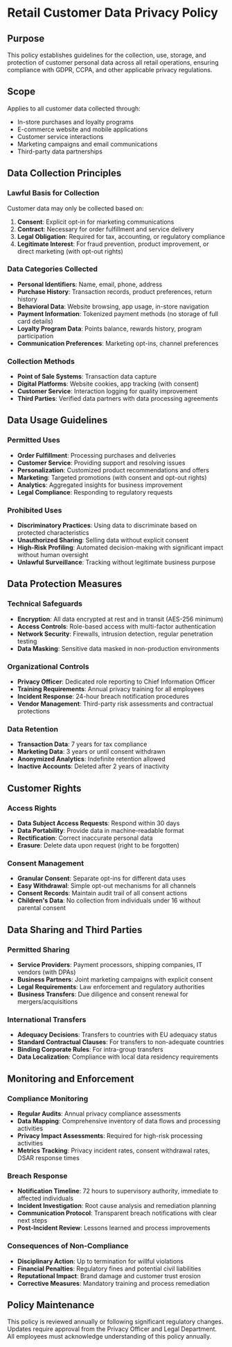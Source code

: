 # Retail Customer Data Privacy Policy

## Purpose
This policy establishes guidelines for the collection, use, storage, and protection of customer personal data across all retail operations, ensuring compliance with GDPR, CCPA, and other applicable privacy regulations.

## Scope
Applies to all customer data collected through:
- In-store purchases and loyalty programs
- E-commerce website and mobile applications
- Customer service interactions
- Marketing campaigns and email communications
- Third-party data partnerships

## Data Collection Principles

### Lawful Basis for Collection
Customer data may only be collected based on:
1. **Consent**: Explicit opt-in for marketing communications
2. **Contract**: Necessary for order fulfillment and service delivery
3. **Legal Obligation**: Required for tax, accounting, or regulatory compliance
4. **Legitimate Interest**: For fraud prevention, product improvement, or direct marketing (with opt-out rights)

### Data Categories Collected
- **Personal Identifiers**: Name, email, phone, address
- **Purchase History**: Transaction records, product preferences, return history
- **Behavioral Data**: Website browsing, app usage, in-store navigation
- **Payment Information**: Tokenized payment methods (no storage of full card details)
- **Loyalty Program Data**: Points balance, rewards history, program participation
- **Communication Preferences**: Marketing opt-ins, channel preferences

### Collection Methods
- **Point of Sale Systems**: Transaction data capture
- **Digital Platforms**: Website cookies, app tracking (with consent)
- **Customer Service**: Interaction logging for quality improvement
- **Third Parties**: Verified data partners with data processing agreements

## Data Usage Guidelines

### Permitted Uses
- **Order Fulfillment**: Processing purchases and deliveries
- **Customer Service**: Providing support and resolving issues
- **Personalization**: Customized product recommendations and offers
- **Marketing**: Targeted promotions (with consent and opt-out rights)
- **Analytics**: Aggregated insights for business improvement
- **Legal Compliance**: Responding to regulatory requests

### Prohibited Uses
- **Discriminatory Practices**: Using data to discriminate based on protected characteristics
- **Unauthorized Sharing**: Selling data without explicit consent
- **High-Risk Profiling**: Automated decision-making with significant impact without human oversight
- **Unlawful Surveillance**: Tracking without legitimate business purpose

## Data Protection Measures

### Technical Safeguards
- **Encryption**: All data encrypted at rest and in transit (AES-256 minimum)
- **Access Controls**: Role-based access with multi-factor authentication
- **Network Security**: Firewalls, intrusion detection, regular penetration testing
- **Data Masking**: Sensitive data masked in non-production environments

### Organizational Controls
- **Privacy Officer**: Dedicated role reporting to Chief Information Officer
- **Training Requirements**: Annual privacy training for all employees
- **Incident Response**: 24-hour breach notification procedures
- **Vendor Management**: Third-party risk assessments and contractual protections

### Data Retention
- **Transaction Data**: 7 years for tax compliance
- **Marketing Data**: 3 years or until consent withdrawn
- **Anonymized Analytics**: Indefinite retention allowed
- **Inactive Accounts**: Deleted after 2 years of inactivity

## Customer Rights

### Access Rights
- **Data Subject Access Requests**: Respond within 30 days
- **Data Portability**: Provide data in machine-readable format
- **Rectification**: Correct inaccurate personal data
- **Erasure**: Delete data upon request (right to be forgotten)

### Consent Management
- **Granular Consent**: Separate opt-ins for different data uses
- **Easy Withdrawal**: Simple opt-out mechanisms for all channels
- **Consent Records**: Maintain audit trail of all consent actions
- **Children's Data**: No collection from individuals under 16 without parental consent

## Data Sharing and Third Parties

### Permitted Sharing
- **Service Providers**: Payment processors, shipping companies, IT vendors (with DPAs)
- **Business Partners**: Joint marketing campaigns with explicit consent
- **Legal Requirements**: Law enforcement and regulatory authorities
- **Business Transfers**: Due diligence and consent renewal for mergers/acquisitions

### International Transfers
- **Adequacy Decisions**: Transfers to countries with EU adequacy status
- **Standard Contractual Clauses**: For transfers to non-adequate countries
- **Binding Corporate Rules**: For intra-group transfers
- **Data Localization**: Compliance with local data residency requirements

## Monitoring and Enforcement

### Compliance Monitoring
- **Regular Audits**: Annual privacy compliance assessments
- **Data Mapping**: Comprehensive inventory of data flows and processing activities
- **Privacy Impact Assessments**: Required for high-risk processing activities
- **Metrics Tracking**: Privacy incident rates, consent withdrawal rates, DSAR response times

### Breach Response
- **Notification Timeline**: 72 hours to supervisory authority, immediate to affected individuals
- **Incident Investigation**: Root cause analysis and remediation planning
- **Communication Protocol**: Transparent breach notifications with clear next steps
- **Post-Incident Review**: Lessons learned and process improvements

### Consequences of Non-Compliance
- **Disciplinary Action**: Up to termination for willful violations
- **Financial Penalties**: Regulatory fines and potential civil liabilities
- **Reputational Impact**: Brand damage and customer trust erosion
- **Corrective Measures**: Mandatory training and process remediation

## Policy Maintenance
This policy is reviewed annually or following significant regulatory changes. Updates require approval from the Privacy Officer and Legal Department. All employees must acknowledge understanding of this policy annually.